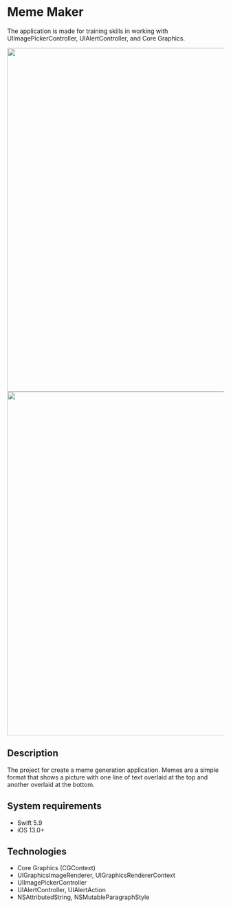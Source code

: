 # Meme Maker
The application is made for training skills in working with UIImagePickerController, UIAlertController, and Core Graphics.

<img src="https://github.com/user-attachments/assets/cc7de44b-fb67-4cfb-b223-216087d5bb01" width="800">
<img src="https://github.com/user-attachments/assets/7bdb8512-cd59-44b9-83c2-0fba90ac3986" width="800">

## Description
The project for create a meme generation application. Memes are a simple format that shows a picture with one line of text overlaid at the top and another overlaid at the bottom.
## System requirements
* Swift 5.9
* iOS 13.0+
## Technologies
* Core Graphics (CGContext)
* UIGraphicsImageRenderer, UIGraphicsRendererContext
* UIImagePickerController
* UIAlertController, UIAlertAction
* NSAttributedString, NSMutableParagraphStyle

